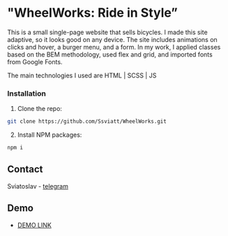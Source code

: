 # "WheelWorks: Ride in Style”
This is a small single-page website that sells bicycles. I made this site adaptive, so it looks good on any device.
The site includes animations on clicks and hover, a burger menu, and a form.
In my work, I applied classes based on the BEM methodology, used flex and grid, and imported fonts from Google Fonts.

The main technologies I used are HTML | SCSS | JS

### Installation
1. Clone the repo:<br>
  ```sh
  git clone https://github.com/Ssviatt/WheelWorks.git
  ```

2. Install NPM packages:<br>
  ```sh
  npm i
  ```
## Contact
Sviatoslav - [telegram](https://t.me/ssviatt)

## Demo
- [DEMO LINK](https://Ssviatt.github.io/WheelWorks/)
